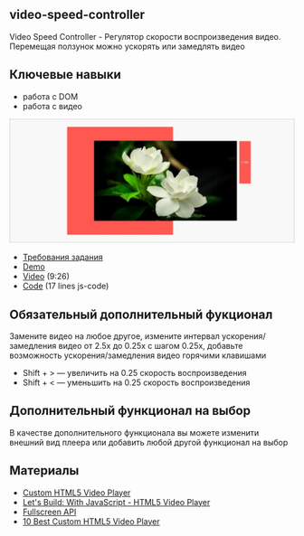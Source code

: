 ## video-speed-controller

Video Speed Controller - Регулятор скорости воспроизведения видео. Перемещая ползунок можно ускорять или замедлять видео

## Ключевые навыки
- работа с DOM
- работа с видео

![](images/js30-4.jpg)
- [Требования задания](js30.md)
- [Demo](https://js3028.github.io/)
- [Video](https://youtu.be/8gYN_EDMg_M) (9:26)
- [Code](https://github.com/wesbos/JavaScript30/tree/master/28%20-%20Video%20Speed%20Controller) (17 lines js-code)

## Обязательный дополнительный фукционал
Замените видео на любое другое, измените интервал ускорения/замедления видео от 2.5х до 0.25х с шагом 0.25х, добавьте возможность ускорения/замедления видео горячими клавишами
- Shift + > — увеличить на 0.25 скорость воспроизведения
- Shift + < — уменьшить на 0.25 скорость воспроизведения

## Дополнительный функционал на выбор
В качестве дополнительного функционала вы можете изменити внешний вид плеера или добавить любой другой функционал на выбор

## Материалы
- [Custom HTML5 Video Player](https://youtu.be/yx-HYerClEA)
- [Let's Build: With JavaScript - HTML5 Video Player](https://codepen.io/webcrunchblog/post/let-s-build-with-javascript-html5-video-player)
- [Fullscreen API](https://developer.mozilla.org/ru/docs/Web/API/Fullscreen_API)
- [10 Best Custom HTML5 Video Player](https://www.jqueryscript.net/blog/best-custom-video-player.html)



